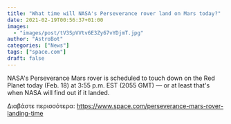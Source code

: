 ```yaml
---
title: "What time will NASA's Perseverance rover land on Mars today?"
date: 2021-02-19T00:56:37+01:00
images:
  - "images/post/tV3SpVVtv6E3Zy67vYDjmT.jpg"
author: "AstroBot"
categories: ["News"]
tags: ["space.com"]
draft: false
---
```


NASA's Perseverance Mars rover is scheduled to touch down on the Red Planet today (Feb. 18) at 3:55 p.m. EST (2055 GMT) — or at least that's when NASA will find out if it landed. 

Διαβάστε περισσότερα: https://www.space.com/perseverance-mars-rover-landing-time
